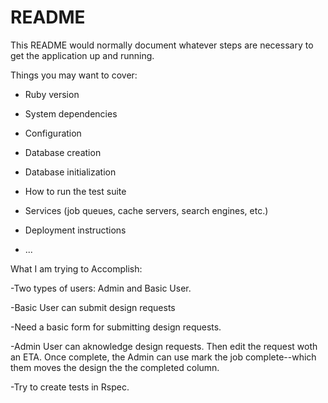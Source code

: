 # README

This README would normally document whatever steps are necessary to get the
application up and running.

Things you may want to cover:

* Ruby version

* System dependencies

* Configuration

* Database creation

* Database initialization

* How to run the test suite

* Services (job queues, cache servers, search engines, etc.)

* Deployment instructions

* ...

What I am trying to Accomplish:

-Two types of users: Admin and Basic User. 

-Basic User can submit design requests

-Need a basic form for submitting design requests. 

-Admin User can aknowledge design requests. Then edit the request woth an ETA. Once complete, the Admin can use mark the job complete--which them moves the design the the completed column. 

-Try to create tests in Rspec. 
